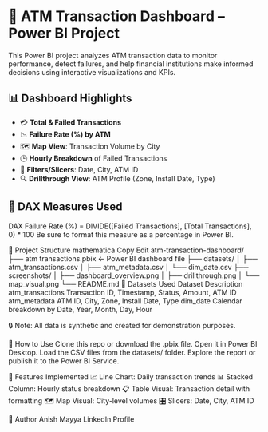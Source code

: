 # 🏧 ATM Transaction Dashboard – Power BI Project

This Power BI project analyzes ATM transaction data to monitor performance, detect failures, and help financial institutions make informed decisions using interactive visualizations and KPIs.

## 📊 Dashboard Highlights

- 💳 **Total & Failed Transactions**
- 📉 **Failure Rate (%) by ATM**
- 🗺️ **Map View**: Transaction Volume by City
- 🕒 **Hourly Breakdown** of Failed Transactions
- 📅 **Filters/Slicers**: Date, City, ATM ID
- 🔍 **Drillthrough View**: ATM Profile (Zone, Install Date, Type)

## 🧾 DAX Measures Used

DAX
Failure Rate (%) = DIVIDE([Failed Transactions], [Total Transactions], 0) * 100
Be sure to format this measure as a percentage in Power BI.

📁 Project Structure
mathematica
Copy
Edit
atm-transaction-dashboard/
├── atm transactions.pbix           ← Power BI dashboard file
├── datasets/
│   ├── atm_transactions.csv
│   ├── atm_metadata.csv
│   └── dim_date.csv
├── screenshots/
│   ├── dashboard_overview.png
│   ├── drillthrough.png
│   └── map_visual.png
└── README.md
📂 Datasets Used
Dataset	Description
atm_transactions	Transaction ID, Timestamp, Status, Amount, ATM ID
atm_metadata	ATM ID, City, Zone, Install Date, Type
dim_date	Calendar breakdown by Date, Year, Month, Day, Hour

🔒 Note: All data is synthetic and created for demonstration purposes.

🚀 How to Use
Clone this repo or download the .pbix file.
Open it in Power BI Desktop.
Load the CSV files from the datasets/ folder.
Explore the report or publish it to the Power BI Service.

🔁 Features Implemented
📈 Line Chart: Daily transaction trends
📊 Stacked Column: Hourly status breakdown
📋 Table Visual: Transaction detail with formatting
🗺️ Map Visual: City-level volumes
🎛️ Slicers: Date, City, ATM ID

👤 Author
Anish Mayya
LinkedIn Profile

